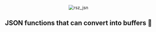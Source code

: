 <center>

![rsz_jsn](https://user-images.githubusercontent.com/33973828/74006359-4ac67780-4930-11ea-9f61-0314a57bb51e.png)
## JSON functions that can convert into buffers 🎉
</center>